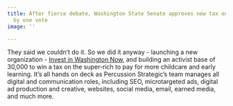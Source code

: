 ```yaml
---
title: After fierce debate, Washington State Senate approves new tax on capital gains
  by one vote
image: ''

---
```

They said we couldn’t do it. So we did it anyway - launching a new organization - [Invest in Washington Now](http://investwanow.org/), and building an activist base of 30,000 to win a tax on the super-rich to pay for more childcare and early learning. It’s all hands on deck as Percussion Strategic’s team manages all digital and communication roles, including SEO, microtargeted ads, digital ad production and creative, websites, social media, email, earned media, and much more.